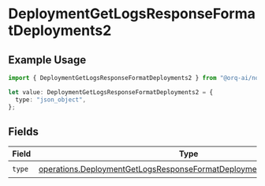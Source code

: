 # DeploymentGetLogsResponseFormatDeployments2

## Example Usage

```typescript
import { DeploymentGetLogsResponseFormatDeployments2 } from "@orq-ai/node/models/operations";

let value: DeploymentGetLogsResponseFormatDeployments2 = {
  type: "json_object",
};
```

## Fields

| Field                                                                                                                                                        | Type                                                                                                                                                         | Required                                                                                                                                                     | Description                                                                                                                                                  |
| ------------------------------------------------------------------------------------------------------------------------------------------------------------ | ------------------------------------------------------------------------------------------------------------------------------------------------------------ | ------------------------------------------------------------------------------------------------------------------------------------------------------------ | ------------------------------------------------------------------------------------------------------------------------------------------------------------ |
| `type`                                                                                                                                                       | [operations.DeploymentGetLogsResponseFormatDeploymentsResponse200Type](../../models/operations/deploymentgetlogsresponseformatdeploymentsresponse200type.md) | :heavy_check_mark:                                                                                                                                           | N/A                                                                                                                                                          |